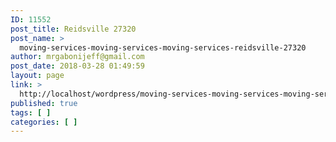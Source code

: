 ```yaml
---
ID: 11552
post_title: Reidsville 27320
post_name: >
  moving-services-moving-services-moving-services-reidsville-27320
author: mrgabonijeff@gmail.com
post_date: 2018-03-28 01:49:59
layout: page
link: >
  http://localhost/wordpress/moving-services-moving-services-moving-services-reidsville-27320/
published: true
tags: [ ]
categories: [ ]
---
```

